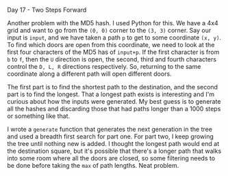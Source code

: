 Day 17 - Two Steps Forward

Another problem with the MD5 hash. I used Python for this. We have a 4x4 grid and want to go from the `(0, 0)` corner to the `(3, 3)` corner. Say our input is `input`, and we have taken a path `p` to get to some coordinate `(x, y)`. To find which doors are open from this coordinate, we need to look at the first four characters of the MD5 has of `input+p`. If the first character is from `b` to `f`, then the `U` direction is open, the second, third and fourth characters control the `D, L, R` directions respectively. So, returning to the same coordinate along a different path will open different doors.

The first part is to find the shortest path to the destination, and the second part is to find the longest. That a longest path exists is interesting and I'm curious about how the inputs were generated. My best guess is to generate all the hashes and discarding those that had paths longer than a 1000 steps or something like that.

I wrote a `generate` function that generates the next generation in the tree and used a breadth first search for part one. For part two, I keep growing the tree until nothing new is added. I thought the longest path would end at the destination square, but it's possible that there's a longer path that walks into some room where all the doors are closed, so some filtering needs to be done before taking the `max` of path lengths. Neat problem.